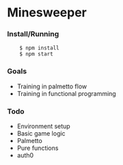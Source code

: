 # Minesweeper

### Install/Running

		$ npm install
		$ npm start

### Goals

- Training in palmetto flow
- Training in functional programming

### Todo

- Environment setup
- Basic game logic
- Palmetto
- Pure functions
- auth0
